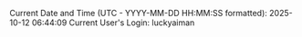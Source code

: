 Current Date and Time (UTC - YYYY-MM-DD HH:MM:SS formatted): 2025-10-12 06:44:09
Current User's Login: luckyaiman

